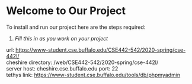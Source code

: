 # Welcome to Our Project
To install and run our project here are the steps required:
1. _Fill this in as you work on your project_

url: https://www-student.cse.buffalo.edu/CSE442-542/2020-spring/cse-442l/
<br />cheshire directory: /web/CSE442-542/2020-spring/cse-442l/
<br />server host: cheshire.cse.buffalo.edu            port: 22
<br />tethys link: https://www-student.cse.buffalo.edu/tools/db/phpmyadmin
